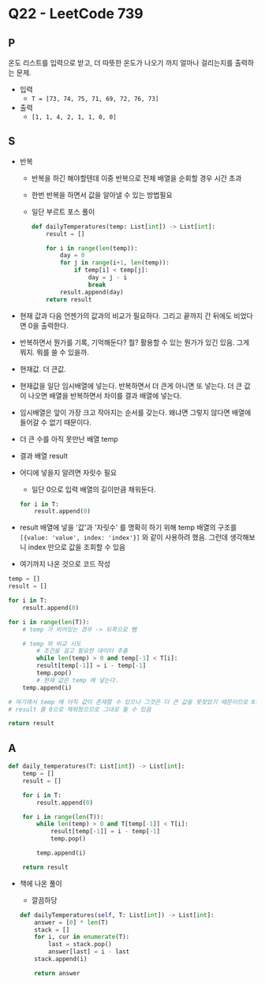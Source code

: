 # Q22 - LeetCode 739

## P

온도 리스트를 입력으로 받고, 더 따뜻한 온도가 나오기 까지 얼마나 걸리는지를 출력하는 문제.

- 입력
  - `T = [73, 74, 75, 71, 69, 72, 76, 73]`
- 출력
  - `[1, 1, 4, 2, 1, 1, 0, 0]`

## S

- 반복

  - 반복을 하긴 해야할텐데 이중 반복으로 전체 배열을 순회할 경우 시간 초과
  - 한번 반복을 하면서 값을 알아낼 수 있는 방법필요
  - 일단 부르트 포스 풀이

    ```python
    def dailyTemperatures(temp: List[int]) -> List[int]:
        result = []

        for i in range(len(temp)):
            day = 0
            for j in range(i+1, len(temp)):
                if temp[i] < temp[j]:
                    day = j - i
                    break
            result.append(day)
        return result
    ```

- 현재 값과 다음 언젠가의 값과의 비교가 필요하다. 그리고 끝까지 간 뒤에도 비었다면 0을 출력한다.
- 반복하면서 뭔가를 기록, 기억해둔다? 뭘? 활용할 수 있는 뭔가가 있긴 있음. 그게 뭐지. 뭐를 쓸 수 있을까.
- 현재값. 더 큰값.
- 현재값을 일단 임시배열에 넣는다. 반복하면서 더 큰게 아니면 또 넣는다. 더 큰 값이 나오면 배열을 반복하면서 차이를 결과 배열에 넣는다.
- 임시배열은 앞이 가장 크고 작아지는 순서를 갖는다. 왜냐면 그렇지 않다면 배열에 들어갈 수 없기 때문이다.
- 더 큰 수를 아직 못만난 배열 temp
- 결과 배열 result
- 어디에 넣을지 알려면 자릿수 필요
  - 일단 0으로 입력 배열의 길이만큼 채워둔다.
  ```python
  for i in T:
      result.append(0)
  ```
- result 배열에 넣을 '값'과 '자릿수' 를 명확히 하기 위해 temp 배열의 구조를 `[{value: 'value', index: 'index'}]` 와 같이 사용하려 했음. 그런데 생각해보니 index 만으로 값을 조회할 수 있음

- 여기까지 나온 것으로 코드 작성

```python
temp = []
result = []

for i in T:
    result.append(0)

for i in range(len(T)):
    # temp 가 비어있는 경우 -> 뒤쪽으로 뺌

    # temp 와 비교 시도
		# 조건을 걸고 필요한 데이터 추출
		while len(temp) > 0 and temp[-1] < T[i]:
        result[temp[-1]] = i - temp[-1]
        temp.pop()
		# 현재 값은 temp 에 넣는다.
    temp.append(i)

# 여기에서 temp 에 아직 값이 존재할 수 있으나 그것은 더 큰 값을 못찾았기 때문이므로 0으로 처리 됨.
# result 를 0으로 채워뒀으므로 그대로 둘 수 있음

return result
```

## A

```python
def daily_temperatures(T: List[int]) -> List[int]:
    temp = []
    result = []

    for i in T:
        result.append(0)

    for i in range(len(T)):
        while len(temp) > 0 and T[temp[-1]] < T[i]:
            result[temp[-1]] = i - temp[-1]
            temp.pop()

        temp.append(i)

    return result
```

- 책에 나온 풀이

  - 깔끔하당

  ```python
  def dailyTemperatures(self, T: List[int]) -> List[int]:
      answer = [0] * len(T)
      stack = []
      for i, cur in enumerate(T):
          last = stack.pop()
          answer[last] = i - last
      stack.append(i)

      return answer
  ```
